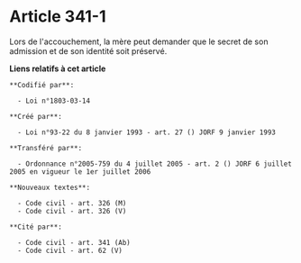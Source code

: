# Article 341-1

Lors de l'accouchement, la mère peut demander que le secret de son admission et de son identité soit préservé.

**Liens relatifs à cet article**

	**Codifié par**:

	  - Loi n°1803-03-14

	**Créé par**:

	  - Loi n°93-22 du 8 janvier 1993 - art. 27 () JORF 9 janvier 1993

	**Transféré par**:

	  - Ordonnance n°2005-759 du 4 juillet 2005 - art. 2 () JORF 6 juillet 2005 en vigueur le 1er juillet 2006

	**Nouveaux textes**:

	  - Code civil - art. 326 (M)
	  - Code civil - art. 326 (V)

	**Cité par**:

	  - Code civil - art. 341 (Ab)
	  - Code civil - art. 62 (V)
